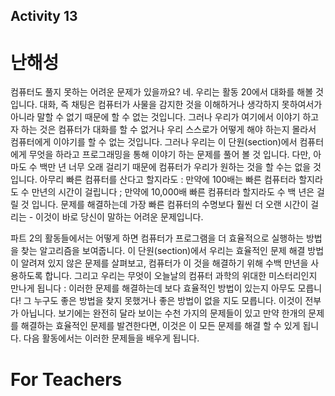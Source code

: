 ## Activity 13

난해성
=====
컴퓨터도 풀지 못하는 어려운 문제가 있을까요? 네. 우리는 활동 20에서 대화를 해볼 것입니다. 대화, 즉 채팅은 컴퓨터가 사물을 감지한 것을 이해하거나 생각하지 못하여서가 아니라 말할 수 없기 때문에 할 수 없는 것입니다. 그러나 우리가 여기에서 이야기 하고자 하는 것은 컴퓨터가 대화를 할 수 없거나 우리 스스로가 어떻게 해야 하는지 몰라서 컴퓨터에게 이야기를 할 수 없는 것입니다. 그러나 우리는 이 단원(section)에서  컴퓨터에게 무엇을 하라고 프로그래밍을 통해 이야기 하는 문제를 풀어 볼 것 입니다. 다만, 아마도 수 백만 년 너무 오래 걸리기 때문에 컴퓨터가 우리가 원하는 것을 할 수는 없을 것입니다.  아무리 빠른 컴퓨터를 산다고 할지라도 : 만약에 100배는 빠른 컴퓨터라 할지라도 수 만년의 시간이 걸립니다 ; 만약에 10,000배 빠른 컴퓨터라 할지라도 수 백 년은 걸릴 것 입니다. 문제를 해결하는데 가장 빠른 컴퓨터의 수명보다 훨씬 더 오랜 시간이 걸리는 - 이것이 바로 당신이 말하는 어려운 문제입니다. 

파트 2의 활동들에서는 어떻게 하면 컴퓨터가 프로그램을 더 효율적으로 실행하는 방법을 찾는 알고리즘을 보여줍니다. 이 단원(section)에서 우리는 효율적인 문제 해결 방법이 알려져 있지 않은 문제를 살펴보고, 컴퓨터가 이 것을 해결하기 위해 수백 만년을 사용하도록 합니다. 그리고 우리는 무엇이 오늘날의 컴퓨터 과학의 위대한 미스터리인지 만나게 됩니다 : 이러한 문제를 해결하는데 보다 효율적인 방법이 있는지 아무도 모릅니다! 그 누구도 좋은 방법을 찾지 못했거나 좋은 방법이 없을 지도 모릅니다. 이것이 전부가 아닙니다. 보기에는 완전히 달라 보이는 수천 가지의 문제들이 있고 만약 한개의 문제를 해결하는 효율적인 문제를 발견한다면, 이것은 이 모든 문제를 해결 할 수 있게 됩니다. 다음 활동에서는 이러한 문제들을 배우게 됩니다.  

For Teachers
== 


